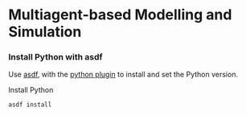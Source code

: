 # Multiagent-based Modelling and Simulation

### Install Python with asdf

Use [asdf](https://asdf-vm.com/#/), with the [python plugin](https://github.com/danhper/asdf-python) to install and set the Python version.

Install Python

```
asdf install
```
